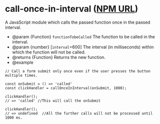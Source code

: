 # call-once-in-interval ([NPM URL](https://www.npmjs.com/package/call-once-in-interval))
A JavaScript module which calls the passed function once in the passed interval.
* @param {Function} `functionTobeCalled` The function to be called in the interval.
* @param {number} [`interval`=600] The interval (in milliseconds) within which the function will not be called.
* @returns {Function} Returns the new function.
* @example


```
// Call a form submit only once even if the user presses the button multiple times.

const onSubmit = () => 'called'
const clickHandler = callOnceInInterval(onSubmit, 1000);

clickHandler();
// => 'called' //This will call the onSubmit

clickHandler();
// => undefined  //All the further calls will not be processed until 1000 ms.

```

